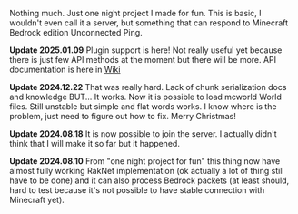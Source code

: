 Nothing much. Just one night project I made for fun. This is basic, I wouldn't even call it a server, but something that can respond to Minecraft Bedrock edition Unconnected Ping.

**Update 2025.01.09**
Plugin support is here! Not really useful yet because there is just few API methods at the moment but there will be more. API documentation is here in [Wiki](https://github.com/laz1444/DaemonMC/wiki)

**Update 2024.12.22**
That was really hard. Lack of chunk serialization docs and knowledge BUT... It works. Now it is possible to load mcworld World files. Still unstable but simple and flat words works. I know where is the problem, just need to figure out how to fix. Merry Christmas!

**Update 2024.08.18**
It is now possible to join the server. I actually didn't think that I will make it so far but it happened.

**Update 2024.08.10**
From "one night project for fun" this thing now have almost fully working RakNet implementation (ok actually a lot of thing still have to be done) and it can also process Bedrock packets (at least should, hard to test because it's not possible to have stable connection with Minecraft yet).